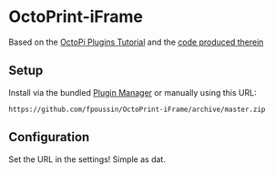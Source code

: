 # OctoPrint-iFrame

Based on the [OctoPi Plugins Tutorial](http://docs.octoprint.org/en/master/plugins/gettingstarted.html) and the [code produced therein](https://github.com/OctoPrint/Plugin-Examples/tree/master/helloworld)

## Setup

Install via the bundled [Plugin Manager](https://github.com/foosel/OctoPrint/wiki/Plugin:-Plugin-Manager)
or manually using this URL:

    https://github.com/fpoussin/OctoPrint-iFrame/archive/master.zip

## Configuration

Set the URL in the settings! Simple as dat.
